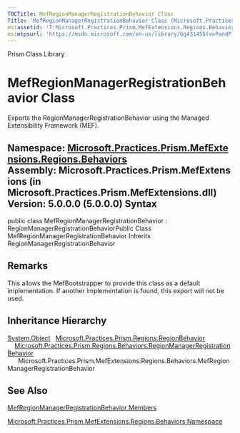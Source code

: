 ```yaml
---
TOCTitle: MefRegionManagerRegistrationBehavior Class
Title: 'MefRegionManagerRegistrationBehavior Class (Microsoft.Practices.Prism.MefExtensions.Regions.Behaviors)'
ms:assetid: 'T:Microsoft.Practices.Prism.MefExtensions.Regions.Behaviors.MefRegionManagerRegistrationBehavior'
ms:mtpsurl: 'https://msdn.microsoft.com/en-us/library/Gg431456(v=PandP.50)'
---
```


Prism Class Library

MefRegionManagerRegistrationBehavior Class
==========================================

Exports the RegionManagerRegistrationBehavior using the Managed Extensibility Framework (MEF).

**Namespace:** [Microsoft.Practices.Prism.MefExtensions.Regions.Behaviors](https://msdn.microsoft.com/n:microsoft.practices.prism.mefextensions.regions.behaviors)
**Assembly:** Microsoft.Practices.Prism.MefExtensions (in Microsoft.Practices.Prism.MefExtensions.dll) Version: 5.0.0.0 (5.0.0.0)
Syntax
------

<span id="syntaxToggle"></span>public class MefRegionManagerRegistrationBehavior : RegionManagerRegistrationBehaviorPublic Class MefRegionManagerRegistrationBehavior Inherits RegionManagerRegistrationBehavior

Remarks
-------

<span id="remarksToggle"></span> This allows the MefBootstrapper to provide this class as a default implementation. If another implementation is found, this export will not be used.

Inheritance Hierarchy
---------------------

<span id="familyToggle"></span>[System.Object](http://msdn2.microsoft.com/en-us/library/e5kfa45b)
  [Microsoft.Practices.Prism.Regions.RegionBehavior](https://msdn.microsoft.com/t:microsoft.practices.prism.regions.regionbehavior)
    [Microsoft.Practices.Prism.Regions.Behaviors.RegionManagerRegistrationBehavior](https://msdn.microsoft.com/t:microsoft.practices.prism.regions.behaviors.regionmanagerregistrationbehavior)
      Microsoft.Practices.Prism.MefExtensions.Regions.Behaviors.MefRegionManagerRegistrationBehavior

See Also
--------

<span id="seeAlsoToggle"></span>
[MefRegionManagerRegistrationBehavior Members](https://msdn.microsoft.com/allmembers.t:microsoft.practices.prism.mefextensions.regions.behaviors.mefregionmanagerregistrationbehavior)

[Microsoft.Practices.Prism.MefExtensions.Regions.Behaviors Namespace](https://msdn.microsoft.com/n:microsoft.practices.prism.mefextensions.regions.behaviors)
